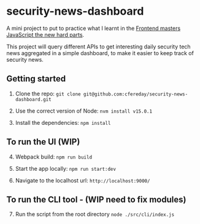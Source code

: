 # security-news-dashboard

A mini project to put to practice what I learnt in the [Frontend masters JavaScript the new hard parts](https://github.com/cfereday/js-the-new-hard-parts).

This project will query different APIs to get interesting daily security tech news aggregated in a simple dashboard, to make it easier to keep track of security news.

## Getting started
1. Clone the repo:
`git clone git@github.com:cfereday/security-news-dashboard.git`

2. Use the correct version of Node:
`nvm install v15.0.1`

3. Install the dependencies:
`npm install`

## To run the UI (WIP)
4. Webpack build:
`npm run build`

5. Start the app locally:
`npm run start:dev`

6. Navigate to the localhost url:
`http://localhost:9000/`

## To run the CLI tool - (WIP need to fix modules)
7. Run the script from the root directory
`node ./src/cli/index.js`
